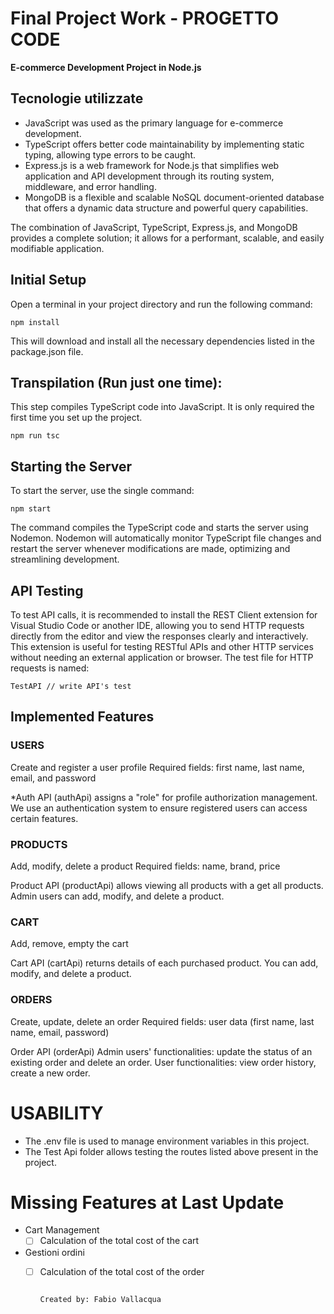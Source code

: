 # Final Project Work  - PROGETTO CODE

**E-commerce Development Project in Node.js**

## Tecnologie utilizzate
- JavaScript was used as the primary language for e-commerce development.
- TypeScript offers better code maintainability by implementing static typing, allowing type errors to be caught.
- Express.js is a web framework for Node.js that simplifies web application and API development through its routing system, middleware, and error handling.
- MongoDB is a flexible and scalable NoSQL document-oriented database that offers a dynamic data structure and powerful query capabilities.

The combination of JavaScript, TypeScript, Express.js, and MongoDB provides a complete solution; it allows for a performant, scalable, and easily modifiable application.

## Initial Setup

Open a terminal in your project directory and run the following command:

    npm install

This will download and install all the necessary dependencies listed in the package.json file.

## Transpilation (Run just one time):

This step compiles TypeScript code into JavaScript. It is only required the first time you set up the project.

    npm run tsc

## Starting the Server

To start the server, use the single command:

    npm start

The command compiles the TypeScript code and starts the server using Nodemon. 
Nodemon will automatically monitor TypeScript file changes and restart the server whenever modifications are made, optimizing and streamlining development.

## API Testing

To test API calls, it is recommended to install the REST Client extension for Visual Studio Code or another IDE, allowing you to send HTTP requests directly from the editor and view the responses clearly and interactively. This extension is useful for testing RESTful APIs and other HTTP services without needing an external application or browser.
The test file for HTTP requests is named:

    TestAPI // write API's test

## Implemented Features
### USERS
Create and register a user profile
Required fields: first name, last name, email, and password

*Auth API (authApi) assigns a "role" for profile authorization management. We use an authentication system to ensure registered users can access certain features.

### PRODUCTS
Add, modify, delete a product
Required fields: name, brand, price

Product API (productApi) allows viewing all products with a get all products. Admin users can add, modify, and delete a product.

### CART
Add, remove, empty the cart

Cart API (cartApi) returns details of each purchased product. You can add, modify, and delete a product.

### ORDERS
Create, update, delete an order
Required fields: user data (first name, last name, email, password)

Order API (orderApi)
Admin users' functionalities: update the status of an existing order and delete an order.
User functionalities: view order history, create a new order.

# USABILITY
- The .env file is used to manage environment variables in this project.
- The Test Api folder allows testing the routes listed above present in the project.

# Missing Features at Last Update
- Cart Management
    - [ ] Calculation of the total cost of the cart
- Gestioni ordini
    - [ ] Calculation of the total cost of the order
 
                                                                                                                                                                  Created by: Fabio Vallacqua
